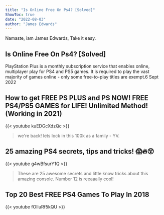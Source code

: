 ```yaml
---
title: "Is Online Free On Ps4? [Solved]"
ShowToc: true 
date: "2022-08-03"
author: "James Edwards" 
---
```


Namaste, iam James Edwards, Take it easy.
## Is Online Free On Ps4? [Solved]
PlayStation Plus is a monthly subscription service that enables online, multiplayer play for PS4 and PS5 games. It is required to play the vast majority of games online - only some free-to-play titles are exempt.6 Sept 2022

## How to get FREE PS PLUS and PS NOW! FREE PS4/PS5 GAMES for LIFE! Unlimited Method! (Working in 2021)
{{< youtube kuEDGcXdzQc >}}
>we're back! lets lock in this 100k as a family - YV.

## 25 amazing PS4 secrets, tips and tricks! 😱🔥😲
{{< youtube g4wBfsurY1Q >}}
>These are 25 awesome secrets and little know tricks about this amazing console. Number 12 is reeaaally cool!

## Top 20 Best FREE PS4 Games To Play In 2018
{{< youtube fOIluRf5kQU >}}
>~~~~ 20 Clicker Heroes Platform: 

